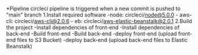 \*Pipeline
circleci pipeline is triggered when a new commit is pushed to "main" branch
1.Install required software
-node: circleci/node@5.0.0 - aws-cli: circleci/aws-cli@2.0.6 - eb: circleci/aws-elastic-beanstalk@2.0.1
2.Build the project
-Install dependencies of front-end
-Install dependencies of back-end
-Build front-end
-Build back-end
-deploy front-end (upload front-end files to S3 Bucket)
-deploy back-end (upload back-end files to Elastic Beanstalk)
